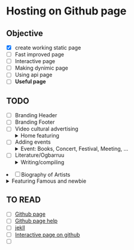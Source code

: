# Hosting on Github page

## Objective
- [x] create working static page
- [ ] Fast improved page
- [ ] Interactive page
- [ ] Making dynimic page
- [ ] Using api page
- [ ] <b>Useful page</b>

## TODO
- [ ] Branding Header
- [ ] Branding Footer
- [ ] Video cultural advertising
      <details><summary>Home featuring</summary>
  - [ ] Background video or thumbnails
  - [ ] Putting shade important message on it
  - [ ] Overflow bkg
  </details>
- [ ] <span >Adding events<details><summary>Event: Books, Concert, Festival, Meeting, ...</summary>
  - [ ] Flowing event advertising
  - [ ] Down counter
  - [ ] Closing btn and replacing it
  </details></span>
 - [ ] Literature/Ogbarruu
            <details><summary>Writing/compiling</summary>
      - [ ] Asoosama
      - [ ] Oromo folks (& Sheeko)
      - [ ] Hibboo
      - [ ] Baacoo
      - [ ] Mammaaksa</details>
 - [ ] Biography of Artists
        <details><summary>Featuring Famous and newbie</summary>
    - [ ] <span>Pinning with 
        - the first paragraph
        - pic
        - read more nav</span></details>
  
## TO READ

- [ ] <a href="https://pages.github.com/">Github page</a>
- [ ] <a href="https://help.github.com/articles/what-is-github-pages/">Github page help</a>
- [ ] <a href="https://jekyllrb.com/">jekll</a>
- [ ] <a href="https://github.com/github/government.github.com">Interactive page on github</a>
- [ ] <a href=""></a>
